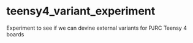 # teensy4_variant_experiment
 Experiment to see if we can devine external variants for PJRC Teensy 4 boards
